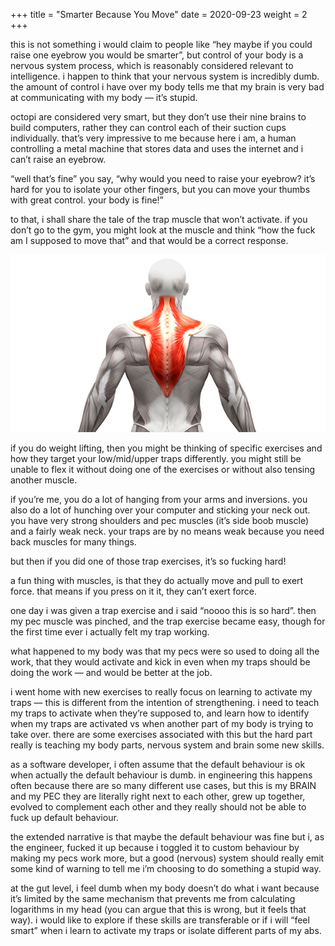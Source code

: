 +++
title = "Smarter Because You Move"
date = 2020-09-23
weight = 2
+++

this is not something i would claim to people like “hey maybe if you could raise one eyebrow you would be smarter”, but control of your body is a nervous system process, which is reasonably considered relevant to intelligence. i happen to think that your nervous system is incredibly dumb. the amount of control i have over my body tells me that my brain is very bad at communicating with my body — it’s stupid. 

octopi are considered very smart, but they don’t use their nine brains to build computers, rather they can control each of their suction cups individually. that’s very impressive to me because here i am, a human controlling a metal machine that stores data and uses the internet and i can’t raise an eyebrow. 

“well that’s fine” you say, “why would you need to raise your eyebrow? it’s hard for you to isolate your other fingers, but you can move your thumbs with great control. your body is fine!”

to that, i shall share the tale of the trap muscle that won’t activate. if you don’t go to the gym, you might look at the muscle and think “how the fuck am I supposed to move that” and that would be a correct response. 

![](../../img/movement/traps.jpg)

if you do weight lifting, then you might be thinking of specific exercises and how they target your low/mid/upper traps differently. you might still be unable to flex it without doing one of the exercises or without also tensing another muscle. 

if you’re me, you do a lot of hanging from your arms and inversions. you also do a lot of hunching over your computer and sticking your neck out. you have very strong shoulders and pec muscles (it’s side boob muscle) and a fairly weak neck. your traps are by no means weak because you need back muscles for many things. 

but then if you did one of those trap exercises, it’s so fucking hard! 

a fun thing with muscles, is that they do actually move and pull to exert force. that means if you press on it it, they can’t exert force. 

one day i was given a trap exercise and i said “noooo this is so hard”. then my pec muscle was pinched, and the trap exercise became easy, though for the first time ever i actually felt my trap working. 

what happened to my body was that my pecs were so used to doing all the work, that they would activate and kick in even when my traps should be doing the work — and would be better at the job. 

i went home with new exercises to really focus on learning to activate my traps — this is different from the intention of strengthening. i need to teach my traps to activate when they’re supposed to, and learn how to identify when my traps are activated vs when another part of my body is trying to take over. there are some exercises associated with this but the hard part really is teaching my body parts, nervous system and brain some new skills. 

as a software developer, i often assume that the default behaviour is ok when actually the default behaviour is dumb. in engineering this happens often because there are so many different use cases, but this is my BRAIN and my PEC they are literally right next to each other, grew up together, evolved to complement each other and they really should not be able to fuck up default behaviour. 

the extended narrative is that maybe the default behaviour was fine but i, as the engineer, fucked it up because i toggled it to custom behaviour by making my pecs work more, but a good (nervous) system should really emit some kind of warning to tell me i’m choosing to do something a stupid way. 

at the gut level, i feel dumb when my body doesn’t do what i want because it’s limited by the same mechanism that prevents me from calculating logarithms in my head (you can argue that this is wrong, but it feels that way). i would like to explore if these skills are transferable or if i will “feel smart” when i learn to activate my traps or isolate different parts of my abs. 
